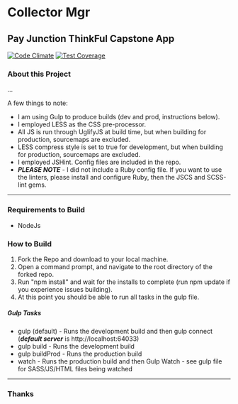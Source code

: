 # Collector Mgr
## Pay Junction ThinkFul Capstone App

[![Code Climate](https://codeclimate.com/github/red2678/collectorMgr/badges/gpa.svg)](https://codeclimate.com/github/red2678/collectorMgr)
[![Test Coverage](https://codeclimate.com/github/red2678/collectorMgr/badges/coverage.svg)](https://codeclimate.com/github/red2678/collectorMgr/coverage)
### About this Project
...

A few things to note: 
* I am using Gulp to produce builds (dev and prod, instructions below).
* I employed LESS as the CSS pre-processor.
* All JS is run through UglifyJS at build time, but when building for production, sourcemaps are excluded.
* LESS compress style is set to true for development, but when building for production, sourcemaps are excluded.
* I employed JSHint. Config files are included in the repo.
* ***PLEASE NOTE*** - I did not include a Ruby config file. If you want to use the linters, please install and configure Ruby, then the JSCS and SCSS-lint gems.

---

### Requirements to Build
* NodeJs

### How to Build
1. Fork the Repo and download to your local machine.
2. Open a command prompt, and navigate to the root directory of the forked repo.
3. Run "npm install" and wait for the installs to complete (run npm update if you experience issues building).
4. At this point you should be able to run all tasks in the gulp file.

##### Gulp Tasks
* gulp (default) -  Runs the development build and then gulp connect (***default server*** is http://localhost:64033)
* gulp build - Runs the development build
* gulp buildProd - Runs the production build
* watch - Runs the production build and then Gulp Watch - see gulp file for SASS/JS/HTML files being watched

---

### Thanks
